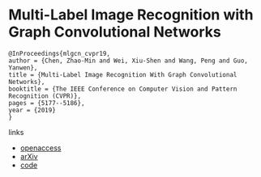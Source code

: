 # Multi-Label Image Recognition with Graph Convolutional Networks

```
@InProceedings{mlgcn_cvpr19,
author = {Chen, Zhao-Min and Wei, Xiu-Shen and Wang, Peng and Guo, Yanwen},
title = {Multi-Label Image Recognition With Graph Convolutional Networks},
booktitle = {The IEEE Conference on Computer Vision and Pattern Recognition (CVPR)},
pages = {5177--5186},
year = {2019}
}
```

links
- [openaccess](http://openaccess.thecvf.com/content_CVPR_2019/html/Chen_Multi-Label_Image_Recognition_With_Graph_Convolutional_Networks_CVPR_2019_paper.html)
- [arXiv](https://arxiv.org/abs/1904.03582)
- [code](https://github.com/chenzhaomin123/ML_GCN)

